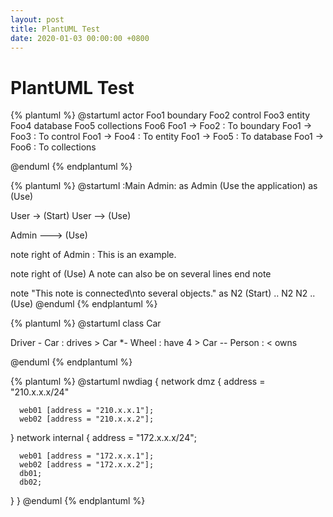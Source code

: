 ```yaml
---
layout: post
title: PlantUML Test
date: 2020-01-03 00:00:00 +0800
---
```


# PlantUML Test

{% plantuml %}
@startuml
actor Foo1
boundary Foo2
control Foo3
entity Foo4
database Foo5
collections Foo6
Foo1 -> Foo2 : To boundary
Foo1 -> Foo3 : To control
Foo1 -> Foo4 : To entity
Foo1 -> Foo5 : To database
Foo1 -> Foo6 : To collections

@enduml
{% endplantuml %}


{% plantuml %}
@startuml
:Main Admin: as Admin
(Use the application) as (Use)

User -> (Start)
User --> (Use)

Admin ---> (Use)

note right of Admin : This is an example.

note right of (Use)
  A note can also
  be on several lines
end note

note "This note is connected\nto several objects." as N2
(Start) .. N2
N2 .. (Use)
@enduml
{% endplantuml %}

{% plantuml %}
@startuml
class Car

Driver - Car : drives >
Car *- Wheel : have 4 >
Car -- Person : < owns

@enduml
{% endplantuml %}

{% plantuml %}
@startuml
nwdiag {
  network dmz {
	  address = "210.x.x.x/24"

	  web01 [address = "210.x.x.1"];
	  web02 [address = "210.x.x.2"];
  }
  network internal {
	  address = "172.x.x.x/24";

	  web01 [address = "172.x.x.1"];
	  web02 [address = "172.x.x.2"];
	  db01;
	  db02;
  }
}
@enduml
{% endplantuml %}